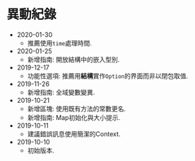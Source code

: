 # 異動紀錄

- 2020-01-30
  - 推薦使用`time`處理時間.
- 2020-01-25
  - 新增指南: 開放結構中的嵌入型別.
- 2019-12-17
  - 功能性選項: 推薦用**結構**實作`Option`的界面而非以閉包取值.
- 2019-11-26
  - 新增指南: 全域變數變異.
- 2019-10-21
  - 新增區塊: 使用既有方法的常數更名.
  - 新增指南: Map初始化與大小提示.
- 2019-10-11
  - 建議錯誤訊息使用簡潔的Context.
- 2019-10-10
  - 初始版本.
